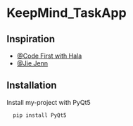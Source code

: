 # KeepMind_TaskApp

## Inspiration

- [@Code First with Hala](https://www.youtube.com/channel/UCwKKyoOAhd7EE9pALtXoz_A)
- [@Jie Jenn](https://www.youtube.com/channel/UCvVZ19DRSLIC2-RUOeWx8ug)

## Installation

Install my-project with PyQt5

```
  pip install PyQt5
```
